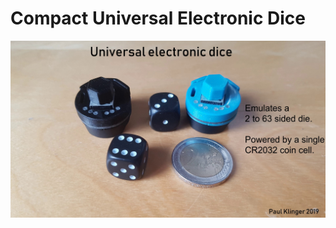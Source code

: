 # Compact Universal Electronic Dice


[![](video_link_image.jpg)](https://youtu.be/G88BLo7Vowo "Project video")